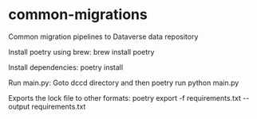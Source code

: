 # common-migrations
Common migration pipelines to Dataverse data repository


Install poetry using brew: brew install poetry

Install dependencies: poetry install

Run main.py: Goto dccd directory and then
poetry run python main.py 


Exports the lock file to other formats:
poetry export -f requirements.txt --output requirements.txt
